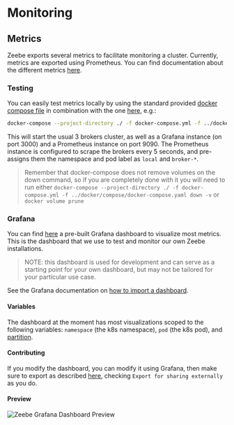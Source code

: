 # Monitoring

## Metrics

Zeebe exports several metrics to facilitate monitoring a cluster.
Currently, metrics are exported using Prometheus. You can find 
documentation about the different metrics 
[here](https://docs.camunda.io/docs/product-manuals/zeebe/deployment-guide/operations/metrics).

### Testing

You can easily test metrics locally by using the standard provided [docker compose
file](../docker/compose/docker-compose.yaml) in combination with the one [here](docker-compose.yml), e.g.:

```sh
docker-compose --project-directory ./ -f docker-compose.yml -f ../docker/compose/docker-compose.yaml up -d
```

This will start the usual 3 brokers cluster, as well as a Grafana instance (on port 3000) and a Prometheus instance on
port 9090. The Prometheus instance is configured to scrape the brokers every 5 seconds, and pre-assigns them the
namespace and pod label as `local` and `broker-*`.

> Remember that docker-compose does not remove volumes on the down command, so if you are completely done with it you
> will need to run either `docker-compose --project-directory ./ -f docker-compose.yml -f ../docker/compose/docker-compose.yaml down -v` 
> or `docker volume prune`

### Grafana

You can find [here](grafana/zeebe.json) a pre-built Grafana dashboard to
visualize most metrics. This is the dashboard that we use to test and 
monitor our own Zeebe installations.

> NOTE: this dashboard is used for development and can serve as a 
starting point for your own dashboard, but may not be tailored for your
particular use case.

See the Grafana documentation on 
[how to import a dashboard](https://grafana.com/docs/grafana/latest/reference/export_import/#importing-a-dashboard).

#### Variables

The dashboard at the moment has most visualizations scoped to the 
following variables: `namespace` (the k8s namespace), `pod` (the k8s pod), 
and [partition](https://docs.camunda.io/docs/product-manuals/zeebe/technical-concepts/partitions).

#### Contributing

If you modify the dashboard, you can modify it using Grafana, then make
sure to export as described
[here](https://grafana.com/docs/grafana/latest/reference/export_import/#exporting-a-dashboard),
checking `Export for sharing externally` as you do.

#### Preview

![Zeebe Grafana Dashboard Preview](grafana/preview.png)

